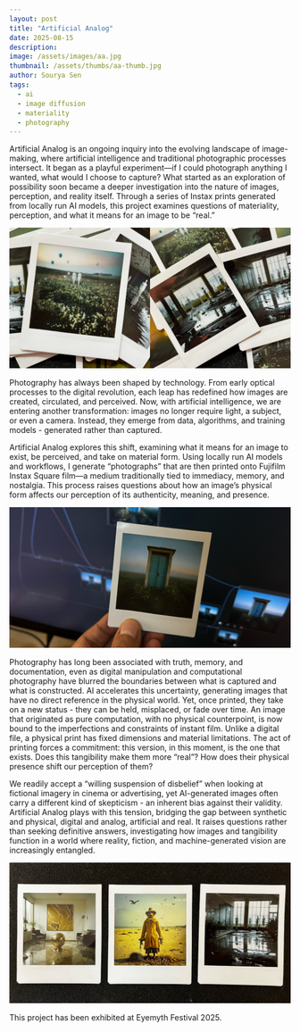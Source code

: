 ```yaml
---
layout: post
title: "Artificial Analog"
date: 2025-08-15
description:
image: /assets/images/aa.jpg
thumbnail: /assets/thumbs/aa-thumb.jpg
author: Sourya Sen
tags:
  - ai
  - image diffusion
  - materiality
  - photography
---
```


Artificial Analog is an ongoing inquiry into the evolving landscape of image-making, where artificial intelligence and traditional photographic processes intersect. It began as a playful experiment—if I could photograph anything I wanted, what would I choose to capture? What started as an exploration of possibility soon became a deeper investigation into the nature of images, perception, and reality itself. Through a series of Instax prints generated from locally run AI models, this project examines questions of materiality, perception, and what it means for an image to be “real.”

![Artificial Analog](/assets/images/aa-1.jpg)

Photography has always been shaped by technology. From early optical processes to the digital revolution, each leap has redefined how images are created, circulated, and perceived. Now, with artificial intelligence, we are entering another transformation: images no longer require light, a subject, or even a camera. Instead, they emerge from data, algorithms, and training models - generated rather than captured.

Artificial Analog explores this shift, examining what it means for an image to exist, be perceived, and take on material form. Using locally run AI models and workflows, I generate “photographs” that are then printed onto Fujifilm Instax Square film—a medium traditionally tied to immediacy, memory, and nostalgia. This process raises questions about how an image’s physical form affects our perception of its authenticity, meaning, and presence.

![Artificial Analog](/assets/images/aa-2.jpg)

Photography has long been associated with truth, memory, and documentation, even as digital manipulation and computational photography have blurred the boundaries between what is captured and what is constructed. AI accelerates this uncertainty, generating images that have no direct reference in the physical world. Yet, once printed, they take on a new status - they can be held, misplaced, or fade over time. An image that originated as pure computation, with no physical counterpoint, is now bound to the imperfections and constraints of instant film. Unlike a digital file, a physical print has fixed dimensions and material limitations. The act of printing forces a commitment: this version, in this moment, is the one that exists. Does this tangibility make them more “real”? How does their physical presence shift our perception of them?

We readily accept a “willing suspension of disbelief” when looking at fictional imagery in cinema or advertising, yet AI-generated images often carry a different kind of skepticism - an inherent bias against their validity. Artificial Analog plays with this tension, bridging the gap between synthetic and physical, digital and analog, artificial and real. It raises questions rather than seeking definitive answers, investigating how images and tangibility function in a world where reality, fiction, and machine-generated vision are increasingly entangled.

![Artificial Analog](/assets/images/aa-3.jpg)

This project has been exhibited at Eyemyth Festival 2025.
